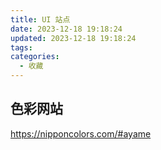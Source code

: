```yaml
---
title: UI 站点
date: 2023-12-18 19:18:24
updated: 2023-12-18 19:18:24
tags: 
categories:
  - 收藏
---
```

## 色彩网站
https://nipponcolors.com/#ayame